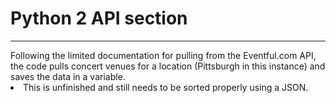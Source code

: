 # Python 2 API section
<hr>
Following the limited documentation for pulling from the Eventful.com API, the code pulls concert venues for a location (Pittsburgh in this instance) and saves the data in a variable. 
<li> This is unfinished and still needs to be sorted properly using a JSON.